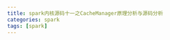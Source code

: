 ```yaml
---
title: spark内核源码十一之CacheManager原理分析与源码分析
categories: spark  
tags: [spark]
---
```








